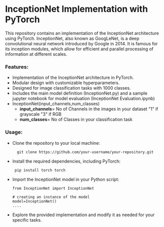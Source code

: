 # InceptionNet Implementation with PyTorch

This repository contains an implementation of the InceptionNet architecture using PyTorch. InceptionNet, also known as GoogLeNet, is a deep convolutional neural network introduced by Google in 2014. It is famous for its inception modules, which allow for efficient and parallel processing of information at different scales.

### Features:
- Implementation of the InceptionNet architecture in PyTorch.
- Modular design with customizable hyperparameters.
- Designed for image classification tasks with 1000 classes.
- Includes the main model definition (InceptionNet.py) and a sample jupyter notebook for model evaluation (InceptionNet Evaluation.ipynb)
- InceptionNet(input_channels,num_classes)
  - **input_channels**= No of Channels in the images in your dataset "1" if grayscale "3" if RGB
  - **num_classes**= No of Classes in your classification task  

### Usage:
- Clone the repository to your local machine:
  
        git clone https://github.com/your-username/your-repository.git
- Install the required dependencies, including PyTorch:

       pip install torch torch
- Import the InceptionNet model in your Python script:

      from InceptionNet import InceptionNet
  
      # creating an instance of the model
      model=InceptionNet()
      .... 
- Explore the provided implementation and modify it as needed for your specific tasks.
